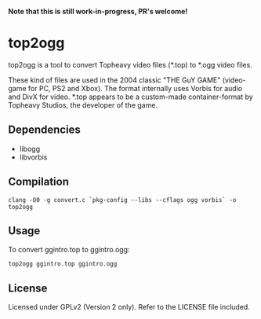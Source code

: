 **Note that this is still work-in-progress, PR's welcome!**

# top2ogg

top2ogg is a tool to convert Topheavy video files (*.top) to *.ogg video files.

These kind of files are used in the 2004 classic "THE GuY GAME" (video-game for PC, PS2 and Xbox).
The format internally uses Vorbis for audio and DivX for video.
*.top appears to be a custom-made container-format by Topheavy Studios, the developer of the game.

## Dependencies

* libogg
* libvorbis

## Compilation

```
clang -O0 -g convert.c `pkg-config --libs --cflags ogg vorbis` -o top2ogg
```

## Usage

To convert ggintro.top to ggintro.ogg:

```
top2ogg ggintro.top ggintro.ogg
```

## License

Licensed under GPLv2 (Version 2 only).
Refer to the LICENSE file included.
